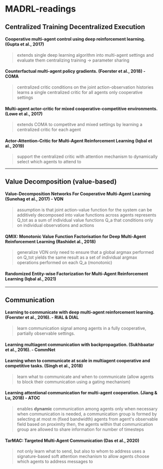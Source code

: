# MADRL-readings


## Centralized Training Decentralized Execution

#### Cooperative multi-agent control using deep reinforcement learning. (Gupta et al., 2017) 

> extends single deep learning algorithm into multi-agent settings and evaluate them
> centralizing training -> parameter sharing

#### Counterfactual multi-agent policy gradients. (Foerster et al., 2018) - COMA

> centralized critic conditions on the joint action-observation histories 
> learns a single centralized critic for all agents
> only cooperative settings

#### Multi-agent actor-critic for mixed cooperative-competitive environments. (Lowe et al., 2017)

> extends COMA to competitve and mixed settings by learning a centralized critic for each agent

#### Actor-Attention-Critic for Multi-Agent Reinforcement Learning (Iqbal et al., 2019)

> support the centralized critic with attention mechanism to dynamically select which agents to attend to 

---

## Value Decomposition (value-based)

#### Value-Decomposition Networks For Cooperative Multi-Agent Learning (Sunehag et al., 2017) - VDN

> assumption is that joint action-value function for the system can be additively decomposed into value functions across agents
> represents Q_tot as a sum of individual value functions Q_a that conditions only on individual observations and actions 

#### QMIX: Monotonic Value Function Factorisation for Deep Multi-Agent Reinforcement Learning (Rashidet al., 2018)

> generalize VDN
> only need to ensure that a global argmax performed on Q_tot yields the same result as a set of individual argmax operations performed on each Q_a (monotonic)

#### Randomized Entity-wise Factorization for Multi-Agent Reinforcement Learning (Iqbal al., 2021)

---

## Communication 

#### Learning to communicate with deep multi-agent reinforcement learning.(Foerster et al., 2016). - RIAL & DIAL

> learn communication signal among agents in a fully cooperative, partially observable settings.

#### Learning multiagent communication with backpropagation. (Sukhbaatar et al., 2016). - CommNet

#### Learning when to communicate at scale in multiagent cooperative and competitive tasks. (Singh et al., 2018)

> learn what to communicate and when to communicate (allow agents to block their communication using a gating mechanism)

#### Learning attentional communication for multi-agent cooperation. (Jiang & Lu, 2018) - ATOC

> enables **dynamic** communication among agents only when necessary
> when communication is needed, a communication group is formed by selecting at most m (fixed bandwidth) agents from agent's observable field based on proximity
> then, the agents within that communication group are allowed to share information for number of timesteps

#### TarMAC: Targeted Multi-Agent Communication (Das et al., 2020)

> not only learn what to send, but also to whom to address
> uses a signature-based soft attention mechanism to allow agents choose which agents to address messages to 



